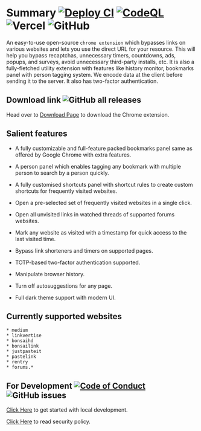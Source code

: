 # Summary [![Deploy CI](https://github.com/amitsingh-007/bypass-links/actions/workflows/release.yml/badge.svg)](https://github.com/amitsingh-007/bypass-links/actions/workflows/release.yml) [![CodeQL](https://github.com/amitsingh-007/bypass-links/actions/workflows/codeql-analysis.yml/badge.svg)](https://github.com/amitsingh-007/bypass-links/actions/workflows/codeql-analysis.yml) ![Vercel](https://therealsujitk-vercel-badge.vercel.app/?app=bypass-links) ![GitHub](https://img.shields.io/github/license/amitsingh-007/bypass-links?color=blue)

An easy-to-use open-source `chrome extension` which bypasses links on various websites and lets you use the direct URL for your resource. This will help you bypass recaptchas, unnecessary timers, countdowns, ads, popups, and surveys, avoid unnecessary third-party installs, etc. It is also a fully-fletched utility extension with features like history monitor, bookmarks panel with person tagging system. We encode data at the client before sending it to the server. It also has two-factor authentication.

## Download link ![GitHub all releases](https://img.shields.io/github/downloads/amitsingh-007/bypass-links/total?color=success)

Head over to [Download Page](https://bypass-links.vercel.app) to download the Chrome extension.

## Salient features

- A fully customizable and full-feature packed bookmarks panel same as offered by Google Chrome with extra features.

- A person panel which enables tagging any bookmark with multiple person to search by a person quickly.

- A fully customised shortcuts panel with shortcut rules to create custom shortcuts for frequently visited websites.

- Open a pre-selected set of frequently visited websites in a single click.

- Open all unvisited links in watched threads of supported forums websites.

- Mark any website as visited with a timestamp for quick access to the last visited time.

- Bypass link shorteners and timers on supported pages.

- TOTP-based two-factor authentication supported.

- Manipulate browser history.

- Turn off autosuggestions for any page.

- Full dark theme support with modern UI.

## Currently supported websites

    * medium
    * linkvertise
    * bonsaihd
    * bonsailink
    * justpasteit
    * pastelink
    * rentry
    * forums.*

## For Development [![Code of Conduct](https://img.shields.io/badge/code%20of-conduct-ff69b4.svg?style=flat)](https://github.com/amitsingh-007/bypass-links/blob/main/contributing.md) ![GitHub issues](https://img.shields.io/github/issues/amitsingh-007/bypass-links)

[Click Here](https://github.com/amitsingh-007/bypass-links/blob/main/contributing.md) to get started with local development.

[Click Here](https://github.com/amitsingh-007/bypass-links/blob/main/security.md) to read security policy.

